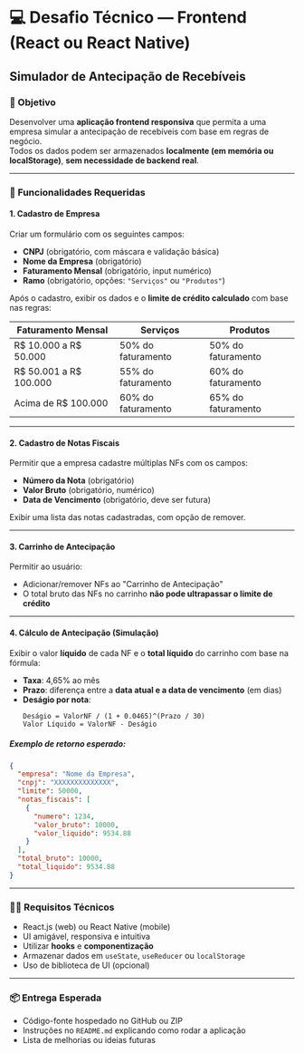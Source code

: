 # 💻 Desafio Técnico — Frontend (React ou React Native)  
## Simulador de Antecipação de Recebíveis

### 🎯 Objetivo  
Desenvolver uma **aplicação frontend responsiva** que permita a uma empresa simular a antecipação de recebíveis com base em regras de negócio.  
Todos os dados podem ser armazenados **localmente (em memória ou localStorage)**, **sem necessidade de backend real**.

---

### 🧩 Funcionalidades Requeridas

#### 1. Cadastro de Empresa  
Criar um formulário com os seguintes campos:
- **CNPJ** (obrigatório, com máscara e validação básica)
- **Nome da Empresa** (obrigatório)
- **Faturamento Mensal** (obrigatório, input numérico)
- **Ramo** (obrigatório, opções: `"Serviços"` ou `"Produtos"`)

Após o cadastro, exibir os dados e o **limite de crédito calculado** com base nas regras:

| Faturamento Mensal      | Serviços              | Produtos              |
|-------------------------|------------------------|------------------------|
| R$ 10.000 a R$ 50.000   | 50% do faturamento     | 50% do faturamento     |
| R$ 50.001 a R$ 100.000  | 55% do faturamento     | 60% do faturamento     |
| Acima de R$ 100.000     | 60% do faturamento     | 65% do faturamento     |

---

#### 2. Cadastro de Notas Fiscais  
Permitir que a empresa cadastre múltiplas NFs com os campos:
- **Número da Nota** (obrigatório)
- **Valor Bruto** (obrigatório, numérico)
- **Data de Vencimento** (obrigatório, deve ser futura)

Exibir uma lista das notas cadastradas, com opção de remover.

---

#### 3. Carrinho de Antecipação  
Permitir ao usuário:
- Adicionar/remover NFs ao "Carrinho de Antecipação"
- O total bruto das NFs no carrinho **não pode ultrapassar o limite de crédito**

---

#### 4. Cálculo de Antecipação (Simulação)  
Exibir o valor **líquido** de cada NF e o **total líquido** do carrinho com base na fórmula:

- **Taxa**: 4,65% ao mês  
- **Prazo**: diferença entre a **data atual e a data de vencimento** (em dias)  
- **Deságio por nota**:  
  ```plaintext
  Deságio = ValorNF / (1 + 0.0465)^(Prazo / 30)
  Valor Líquido = ValorNF - Deságio
  ```

##### Exemplo de retorno esperado:

```json
{
  "empresa": "Nome da Empresa",
  "cnpj": "XXXXXXXXXXXXXX",
  "limite": 50000,
  "notas_fiscais": [
    {
      "numero": 1234,
      "valor_bruto": 10000,
      "valor_liquido": 9534.88
    }
  ],
  "total_bruto": 10000,
  "total_liquido": 9534.88
}
```

---

### 🧑‍💻 Requisitos Técnicos
- React.js (web) ou React Native (mobile)
- UI amigável, responsiva e intuitiva
- Utilizar **hooks** e **componentização**
- Armazenar dados em `useState`, `useReducer` ou `localStorage`
- Uso de biblioteca de UI (opcional)

---

### 📦 Entrega Esperada
- Código-fonte hospedado no GitHub ou ZIP
- Instruções no `README.md` explicando como rodar a aplicação
- Lista de melhorias ou ideias futuras
